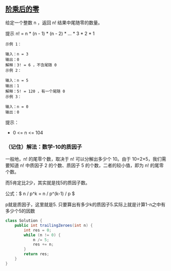 ## [阶乘后的零](https://leetcode.cn/problems/factorial-trailing-zeroes/description/)

给定一个整数 n ，返回 n! 结果中尾随零的数量。

提示 n! = n * (n - 1) * (n - 2) * ... * 3 * 2 * 1


````
示例 1：

输入：n = 3
输出：0
解释：3! = 6 ，不含尾随 0
示例 2：

输入：n = 5
输出：1
解释：5! = 120 ，有一个尾随 0
示例 3：

输入：n = 0
输出：0
````

提示：

- 0 <= n <= 104

### （记住）解法：数学-10的质因子
一般地，n! 的尾零个数，取决于 n! 可以分解出多少个 10。由于 10=2×5，我们需要知道 n! 中质因子 2 的个数、质因子 5 的个数，二者的较小值，即为 n! 的尾零个数。

而5肯定比2少，其实就是找5的质因子数。

公式：$ n / p^k = n / p^(k-1) / p $

p就是质因子，这里就是5. 只要算出有多少k的质因子5.实际上就是计算1-n之中有多少个5的因数
````java
class Solution {
    public int trailingZeroes(int n) {
        int res = 0;
        while (n != 0) {
            n /= 5;
            res += n;
        }
        return res;
    }
}
````